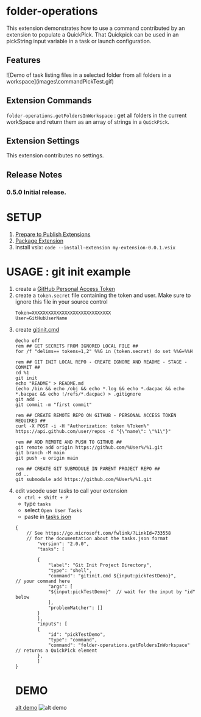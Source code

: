 # folder-operations

This extension demonstrates how to use a command contributed by an extension to populate a QuickPick.  That Quickpick can be used in an pickString input variable in a task or launch configuration.


## Features



\!\[Demo of task listing files in a selected folder from all folders in a workspace\]\(images\commandPickTest.gif\)

## Extension Commands

`folder-operations.getFoldersInWorkspace` : get all folders in the current workSpace and return them as an array of strings in a `QuickPick`.

## Extension Settings

This extension contributes no settings.

## Release Notes

### 0.5.0  Initial release.

# SETUP


1. [Prepare to Publish Extensions](https://code.visualstudio.com/api/working-with-extensions/publishing-extension)
1. [Package Extension](https://code.visualstudio.com/api/working-with-extensions/publishing-extension#packaging-extensions)
1. install vsix: ``` code --install-extension my-extension-0.0.1.vsix ```

# USAGE : git init example

1. create a [GitHub Personal Access Token](https://docs.github.com/en/github/authenticating-to-github/creating-a-personal-access-token)
1. create a ``` token.secret ``` file containing the token and user.  Make sure to ignore this file in your source control
    ```
    Token=XXXXXXXXXXXXXXXXXXXXXXXXXXXXX
    User=GitHubUserName
    ```
1. create [gitinit.cmd](https://gist.github.com/joshbooker/b34b172fcbb0995336b69a3424b39ab1#file-gitinit-cmd)
    ```
    @echo off
    rem ## GET SECRETS FROM IGNORED LOCAL FILE ##
    for /f "delims== tokens=1,2" %%G in (token.secret) do set %%G=%%H

    rem ## GIT INIT LOCAL REPO - CREATE IGNORE AND README - STAGE - COMMIT ##
    cd %1
    git init
    echo "README" > README.md   
    (echo /bin && echo /obj && echo *.log && echo *.dacpac && echo *.bacpac && echo !/refs/*.dacpac) > .gitignore
    git add .
    git commit -m "first commit"

    rem ## CREATE REMOTE REPO ON GITHUB - PERSONAL ACCESS TOKEN REQUIRED ##
    curl -X POST -i -H "Authorization: token %Token%" https://api.github.com/user/repos -d "{\"name\": \"%1\"}"

    rem ## ADD REMOTE AND PUSH TO GITHUB ##
    git remote add origin https://github.com/%User%/%1.git
    git branch -M main
    git push -u origin main

    rem ## CREATE GIT SUBMODULE IN PARENT PROJECT REPO ##
    cd ..
    git submodule add https://github.com/%User%/%1.git
    ```
1. edit vscode user tasks to call your extension
    * ``` ctrl + shift + P ```
    * type ``` tasks  ```
    * select ``` Open User Tasks ```  
    * paste in [tasks.json](https://gist.github.com/joshbooker/b34b172fcbb0995336b69a3424b39ab1#file-tasks-json)
    ```
    {
        // See https://go.microsoft.com/fwlink/?LinkId=733558
        // for the documentation about the tasks.json format
            "version": "2.0.0",
            "tasks": [
        
            {
                "label": "Git Init Project Directory",
                "type": "shell",
                "command": "gitinit.cmd ${input:pickTestDemo}",            // your command here
                "args": [
                "${input:pickTestDemo}"  // wait for the input by "id" below
                ],
                "problemMatcher": []
            }
            ],
            "inputs": [
            {
                "id": "pickTestDemo",
                "type": "command",
                "command": "folder-operations.getFoldersInWorkspace"  // returns a QuickPick element
            },
            ]
    }
    ```
    # DEMO
    [alt demo](https://joshbooker.github.io/DbProjectGitInit.gif)
    ![alt demo](https://joshbooker.github.io/DbProjectGitInit.gif)
